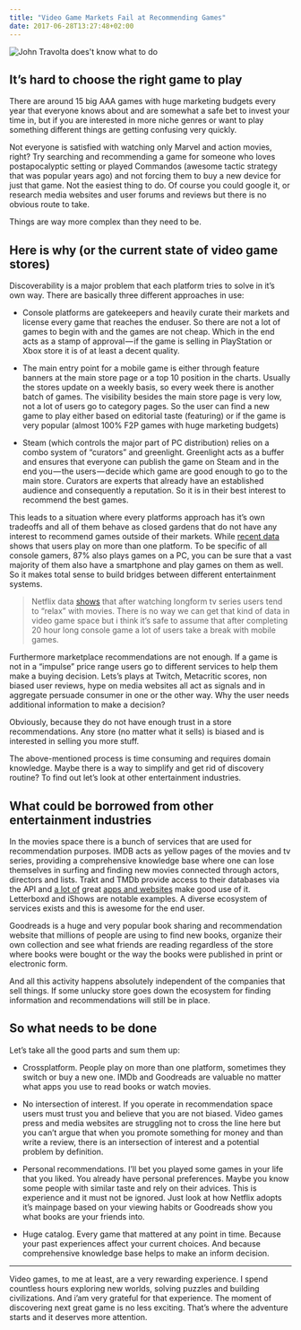```yaml
---
title: "Video Game Markets Fail at Recommending Games"
date: 2017-06-28T13:27:48+02:00
---
```


![John Travolta does't know what to do](/img/posts/travolta-hard-to-choose.jpg)

## It’s hard to choose the right game to play

There are around 15 big AAA games with huge marketing budgets every year that everyone knows about and are somewhat a safe bet to invest your time in, but if you are interested in more niche genres or want to play something different things are getting confusing very quickly.

Not everyone is satisfied with watching only Marvel and action movies, right? Try searching and recommending a game for someone who loves postapocalyptic setting or played Commandos (awesome tactic strategy that was popular years ago) and not forcing them to buy a new device for just that game. Not the easiest thing to do. Of course you could google it, or research media websites and user forums and reviews but there is no obvious route to take.

Things are way more complex than they need to be.

## Here is why (or the current state of video game stores)

Discoverability is a major problem that each platform tries to solve in it’s own way. There are basically three different approaches in use:

- Console platforms are gatekeepers and heavily curate their markets and license every game that reaches the enduser. So there are not a lot of games to begin with and the games are not cheap. Which in the end acts as a stamp of approval — if the game is selling in PlayStation or Xbox store it is of at least a decent quality.

- The main entry point for a mobile game is either through feature banners at the main store page or a top 10 position in the charts. Usually the stores update on a weekly basis, so every week there is another batch of games. The visibility besides the main store page is very low, not a lot of users go to category pages. So the user can find a new game to play either based on editorial taste (featuring) or if the game is very popular (almost 100% F2P games with huge marketing budgets)

- Steam (which controls the major part of PC distribution) relies on a combo system of “curators” and greenlight. Greenlight acts as a buffer and ensures that everyone can publish the game on Steam and in the end you — the users — decide which game are good enough to go to the main store. Curators are experts that already have an established audience and consequently a reputation. So it is in their best interest to recommend the best games.

This leads to a situation where every platforms approach has it’s own tradeoffs and all of them behave as closed gardens that do not have any interest to recommend games outside of their markets. While [recent data](http://resources.newzoo.com/global-games-market-report) shows that users play on more than one platform. To be specific of all console gamers, 87% also plays games on a PC, you can be sure that a vast majority of them also have a smartphone and play games on them as well. So it makes total sense to build bridges between different entertainment systems.

>Netflix data [shows](https://media.netflix.com/en/press-releases/series-movie-series-repeat-a-new-netflix-binge-routine) that after watching longform tv series users tend to “relax” with movies. There is no way we can get that kind of data in video game space but i think it’s safe to assume that after completing 20 hour long console game a lot of users take a break with mobile games.

Furthermore marketplace recommendations are not enough. If a game is not in a “impulse” price range users go to different services to help them make a buying decision. Lets’s plays at Twitch, Metacritic scores, non biased user reviews, hype on media websites all act as signals and in aggregate persuade consumer in one or the other way. Why the user needs additional information to make a decision?

Obviously, because they do not have enough trust in a store recommendations. Any store (no matter what it sells) is biased and is interested in selling you more stuff.

The above-mentioned process is time consuming and requires domain knowledge. Maybe there is a way to simplify and get rid of discovery routine? To find out let’s look at other entertainment industries.

## What could be borrowed from other entertainment industries

In the movies space there is a bunch of services that are used for recommendation purposes. IMDB acts as yellow pages of the movies and tv series, providing a comprehensive knowledge base where one can lose themselves in surfing and finding new movies connected through actors, directors and lists. Trakt and TMDb provide access to their databases via the API and [a lot of](https://trakt.tv/apps) great [apps and websites](https://www.themoviedb.org/apps) make good use of it. Letterboxd and iShows are notable examples. A diverse ecosystem of services exists and this is awesome for the end user.

Goodreads is a huge and very popular book sharing and recommendation website that millions of people are using to find new books, organize their own collection and see what friends are reading regardless of the store where books were bought or the way the books were published in print or electronic form.

And all this activity happens absolutely independent of the companies that sell things. If some unlucky store goes down the ecosystem for finding information and recommendations will still be in place.

## So what needs to be done

Let’s take all the good parts and sum them up:

- Crossplatform. People play on more than one platform, sometimes they switch or buy a new one. IMDb and Goodreads are valuable no matter what apps you use to read books or watch movies.

- No intersection of interest. If you operate in recommendation space users must trust you and believe that you are not biased. Video games press and media websites are struggling not to cross the line here but you can’t argue that when you promote something for money and than write a review, there is an intersection of interest and a potential problem by definition.

- Personal recommendations. I’ll bet you played some games in your life that you liked. You already have personal preferences. Maybe you know some people with similar taste and rely on their advices. This is experience and it must not be ignored. Just look at how Netflix adopts it’s mainpage based on your viewing habits or Goodreads show you what books are your friends into.

- Huge catalog. Every game that mattered at any point in time. Because your past experiences affect your current choices. And because comprehensive knowledge base helps to make an inform decision.

---

Video games, to me at least, are a very rewarding experience. I spend countless hours exploring new worlds, solving puzzles and building civilizations. And i’am very grateful for that experience. The moment of discovering next great game is no less exciting. That’s where the adventure starts and it deserves more attention.